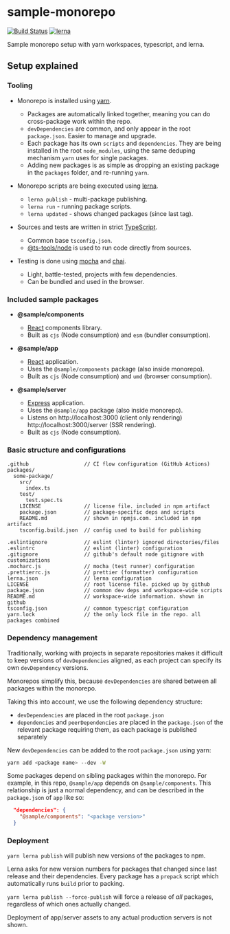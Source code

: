 # sample-monorepo
[![Build Status](https://github.com/wixplosives/sample-monorepo/workflows/tests/badge.svg)](https://github.com/wixplosives/sample-monorepo/actions) [![lerna](https://img.shields.io/badge/maintained%20with-lerna-cc00ff.svg)](https://lerna.js.org)

Sample monorepo setup with yarn workspaces, typescript, and lerna.

## Setup explained

### Tooling

-   Monorepo is installed using [yarn](https://github.com/yarnpkg/yarn).

    -   Packages are automatically linked together, meaning you can do cross-package work within the repo.
    -   `devDependencies` are common, and only appear in the root `package.json`. Easier to manage and upgrade.
    -   Each package has its own `scripts` and `dependencies`. They are being installed in the root `node_modules`, using the same deduping mechanism `yarn` uses for single packages.
    -   Adding new packages is as simple as dropping an existing package in the `packages` folder, and re-running `yarn`.

-   Monorepo scripts are being executed using [lerna](https://github.com/lerna/lerna).

    -   `lerna publish` - multi-package publishing.
    -   `lerna run` - running package scripts.
    -   `lerna updated` - shows changed packages (since last tag).

-   Sources and tests are written in strict [TypeScript](https://github.com/Microsoft/TypeScript).

    -   Common base `tsconfig.json`.
    -   [@ts-tools/node](https://github.com/AviVahl/ts-tools) is used to run code directly from sources.

-   Testing is done using [mocha](https://github.com/mochajs/mocha) and [chai](https://github.com/chaijs/chai).
    -   Light, battle-tested, projects with few dependencies.
    -   Can be bundled and used in the browser.

### Included sample packages

-   **@sample/components**

    -   [React](https://github.com/facebook/react) components library.
    -   Built as `cjs` (Node consumption) and `esm` (bundler consumption).

-   **@sample/app**

    -   [React](https://github.com/facebook/react) application.
    -   Uses the `@sample/components` package (also inside monorepo).
    -   Built as `cjs` (Node consumption) and `umd` (browser consumption).

-   **@sample/server**
    -   [Express](https://github.com/expressjs/express) application.
    -   Uses the `@sample/app` package (also inside monorepo).
    -   Listens on http://localhost:3000 (client only rendering) http://localhost:3000/server (SSR rendering).
    -   Built as `cjs` (Node consumption).

### Basic structure and configurations

```
.github                  // CI flow configuration (GitHub Actions)
packages/
  some-package/
    src/
      index.ts
    test/
      test.spec.ts
    LICENSE              // license file. included in npm artifact
    package.json         // package-specific deps and scripts
    README.md            // shown in npmjs.com. included in npm artifact
    tsconfig.build.json  // config used to build for publishing

.eslintignore            // eslint (linter) ignored directories/files
.eslintrc                // eslint (linter) configuration
.gitignore               // github's default node gitignore with customizations
.mocharc.js              // mocha (test runner) configuration
.prettierrc.js           // prettier (formatter) configuration
lerna.json               // lerna configuration
LICENSE                  // root license file. picked up by github
package.json             // common dev deps and workspace-wide scripts
README.md                // workspace-wide information. shown in github
tsconfig.json            // common typescript configuration
yarn.lock                // the only lock file in the repo. all packages combined
```

### Dependency management

Traditionally, working with projects in separate repositories makes it difficult to keep versions of `devDependencies` aligned, as each project can specify its own `devDependency` versions.

Monorepos simplify this, because `devDependencies` are shared between all packages within the monorepo.

Taking this into account, we use the following dependency structure:

-   `devDependencies` are placed in the root `package.json`
-   `dependencies` and `peerDependencies` are placed in the `package.json` of the relevant package requiring them, as each package is published separately

New `devDependencies` can be added to the root `package.json` using yarn:

```sh
yarn add <package name> --dev -W
```

Some packages depend on sibling packages within the monorepo. For example, in this repo, `@sample/app` depends on `@sample/components`. This relationship is just a normal dependency, and can be described in the `package.json` of `app` like so:

```json
  "dependencies": {
    "@sample/components": "<package version>"
  }
```

### Deployment

`yarn lerna publish` will publish new versions of the packages to npm.

Lerna asks for new version numbers for packages that changed since last release and their dependencies. Every package has a `prepack` script which automatically runs `build` prior to packing.

`yarn lerna publish --force-publish` will force a release of *all* packages, regardless of which ones actually changed. 

Deployment of app/server assets to any actual production servers is not shown.
